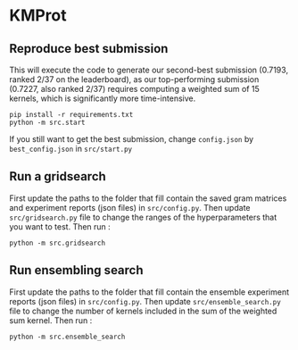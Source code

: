# KMProt

## Reproduce best submission
This will execute the code to generate our second-best submission (0.7193, ranked 2/37 on the leaderboard), as our top-performing submission (0.7227, also ranked 2/37) requires computing a weighted sum of 15 kernels, which is significantly more time-intensive.

```
pip install -r requirements.txt
python -m src.start
````
If you still want to get the best submission, change `config.json` by `best_config.json` in `src/start.py`

## Run a gridsearch

First update the paths to the folder that fill contain the saved gram matrices and experiment reports (json files) in `src/config.py`. Then update `src/gridsearch.py` file to change the ranges of the hyperparameters that you want to test. Then run : 

```
python -m src.gridsearch
```

## Run ensembling search

First update the paths to the folder that fill contain the ensemble experiment reports (json files) in `src/config.py`. Then update `src/ensemble_search.py` file to change the number of kernels included in the sum of the weighted sum kernel. Then run : 
```
python -m src.ensemble_search
```
